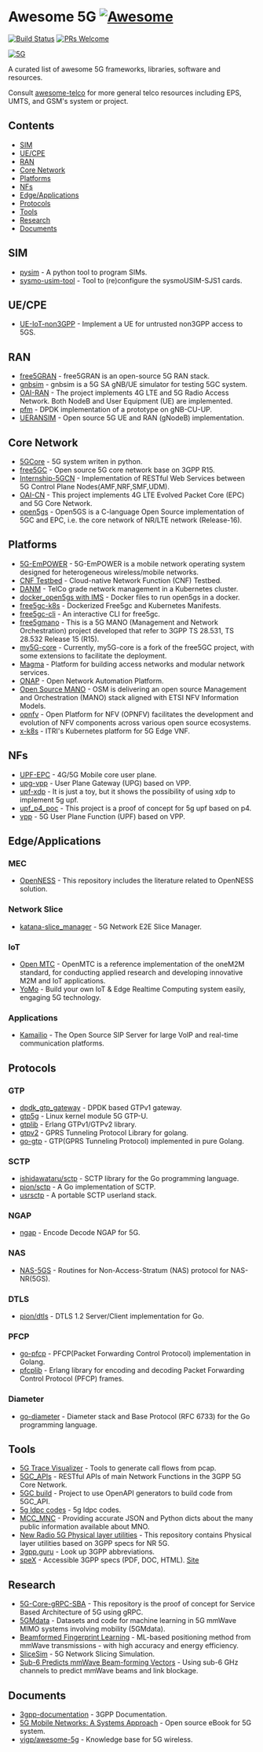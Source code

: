 # Awesome 5G [![Awesome](https://raw.githubusercontent.com/sindresorhus/awesome/main/media/badge.svg)](https://github.com/sindresorhus/awesome)

[![Build Status](https://travis-ci.org/calee0219/awesome-5g.svg?branch=master)](https://travis-ci.org/calee0219/awesome-5g)
[![PRs Welcome](https://img.shields.io/badge/PRs-welcome-brightgreen.svg)](https://github.com/calee0219/awesome-5g/pulls)

[![5G](https://www.3gpp.org/images/5G-logo_250px.jpg)](https://www.3gpp.org/)

A curated list of awesome 5G frameworks, libraries, software and resources.

Consult [awesome-telco](https://github.com/ravens/awesome-telco) for more general telco resources including EPS, UMTS, and GSM's system or project.

## Contents

<!--ts-->
* [SIM](#sim)
* [UE/CPE](#uecpe)
* [RAN](#ran)
* [Core Network](#core-network)
* [Platforms](#platforms)
* [NFs](#nfs)
* [Edge/Applications](#edgeapplications)
* [Protocols](#protocols)
* [Tools](#tools)
* [Research](#research)
* [Documents](#documents)

<!-- Added by: calee, at: 2020年 7月17日 週五 13時39分28秒 CST -->

<!--te-->

## SIM

- [pysim](https://github.com/osmocom/pysim) - A python tool to program SIMs.
- [sysmo-usim-tool](https://git.sysmocom.de/sysmo-usim-tool/) - Tool to (re)configure the sysmoUSIM-SJS1 cards.

## UE/CPE

- [UE-IoT-non3GPP](https://github.com/my5G/UE-IoT-non3GPP) - Implement a UE for untrusted non3GPP access to 5GS.

## RAN

- [free5GRAN](https://github.com/free5G/free5GRAN) - free5GRAN is an open-source 5G RAN stack.
- [gnbsim](https://github.com/hhorai/gnbsim) - gnbsim is a 5G SA gNB/UE simulator for testing 5GC system.
- [OAI-RAN](https://gitlab.eurecom.fr/oai/openairinterface5g/) - The project implements 4G LTE and 5G Radio Access Network. Both NodeB and User Equipment (UE) are implemented.
- [pfm](https://github.com/arv-sajeev/pfm) - DPDK implementation of a prototype on gNB-CU-UP.
- [UERANSIM](https://github.com/aligungr/UERANSIM) - Open source 5G UE and RAN (gNodeB) implementation. 

## Core Network

- [5GCore](https://github.com/dukl/5gCore) - 5G system writen in python.
- [free5GC](https://github.com/free5gc/free5gc) - Open source 5G core network base on 3GPP R15.
- [Internship-5GCN](https://github.com/bubblecounter/Internship-5GCN) - Implementation of RESTful Web Services between 5G Control Plane Nodes(AMF,NRF,SMF,UDM).
- [OAI-CN](https://github.com/openairinterface) - This project implements 4G LTE Evolved Packet Core (EPC) and 5G Core Network.
- [open5gs](https://github.com/open5gs/open5gs) - Open5GS is a C-language Open Source implementation of 5GC and EPC, i.e. the core network of NR/LTE network (Release-16).

## Platforms

- [5G-EmPOWER](https://github.com/5g-empower/empower-runtime) - 5G-EmPOWER is a mobile network operating system designed for heterogeneous wireless/mobile networks.
- [CNF Testbed](https://github.com/cncf/cnf-testbed) - Cloud-native Network Function (CNF) Testbed.
- [DANM](https://github.com/nokia/danm) - TelCo grade network management in a Kubernetes cluster.
- [docker_open5gs with IMS](https://github.com/miaoski/docker_open5gs) - Docker files to run open5gs in a docker.
- [free5gc-k8s](https://github.com/sumichaaan/free5gc-k8s) - Dockerized Free5gc and Kubernetes Manifests.
- [free5gc-cli](https://github.com/srajdax/free5gc-cli) - An interactive CLI for free5gc.
- [free5gmano](https://github.com/free5gmano/free5gmano) - This is a 5G MANO (Management and Network Orchestration) project developed that refer to 3GPP TS 28.531, TS 28.532 Release 15 (R15).
- [my5G-core](https://github.com/my5G/my5G-core) - Currently, my5G-core is a fork of the free5GC project, with some extensions to facilitate the deployment.
- [Magma](https://github.com/magma/magma) - Platform for building access networks and modular network services.
- [ONAP](https://www.onap.org/) - Open Network Automation Platform.
- [Open Source MANO](https://osm.etsi.org/) - OSM is delivering an open source Management and Orchestration (MANO) stack aligned with ETSI NFV Information Models.
- [opnfv](https://www.opnfv.org/) - Open Platform for NFV (OPNFV) facilitates the development and evolution of NFV components across various open source ecosystems.
- [x-k8s](https://github.com/ITRI-ICL-Peregrine/x-k8s) - ITRI's Kubernetes platform for 5G Edge VNF.

## NFs

- [UPF-EPC](https://github.com/omec-project/upf-epc) - 4G/5G Mobile core user plane.
- [upg-vpp](https://github.com/travelping/upg-vpp) - User Plane Gateway (UPG) based on VPP.
- [upf-xdp](https://github.com/801room/upf-xdp) - It is just a toy, but it shows the possibility of using xdp to implement 5g upf.
- [upf_p4_poc](https://github.com/801room/upf_p4_poc) - This project is a proof of concept for 5g upf based on p4.
- [vpp](https://github.com/travelping/vpp) - 5G User Plane Function (UPF) based on VPP.

## Edge/Applications

### MEC

- [OpenNESS](https://github.com/open-ness/specs) - This repository includes the literature related to OpenNESS solution.

### Network Slice

- [katana-slice_manager](https://github.com/medianetlab/katana-slice_manager) - 5G Network E2E Slice Manager.

### IoT

- [Open MTC](https://github.com/openMTC/openMTC) - OpenMTC is a reference implementation of the oneM2M standard, for conducting applied research and developing innovative M2M and IoT applications.
- [YoMo](https://github.com/yomorun/yomo) - Build your own IoT & Edge Realtime Computing system easily, engaging 5G technology.

### Applications

- [Kamailio](https://github.com/kamailio/kamailio) - The Open Source SIP Server for large VoIP and real-time communication platforms.

## Protocols

### GTP

- [dpdk_gtp_gateway](https://github.com/edingroot/dpdk_gtp_gateway) - DPDK based GTPv1 gateway.
- [gtp5g](https://github.com/PrinzOwO/gtp5g) - Linux kernel module 5G GTP-U.
- [gtplib](https://github.com/travelping/gtplib) - Erlang GTPv1/GTPv2 library.
- [gtpv2](https://github.com/blorticus/gtpv2) - GPRS Tunneling Protocol Library for golang.
- [go-gtp](https://github.com/wmnsk/go-gtp) - GTP(GPRS Tunneling Protocol) implemented in pure Golang.

### SCTP

- [ishidawataru/sctp](https://github.com/ishidawataru/sctp) - SCTP library for the Go programming language.
- [pion/sctp](https://github.com/pion/sctp) - A Go implementation of SCTP.
- [usrsctp](https://github.com/sctplab/usrsctp) - A portable SCTP userland stack.

### NGAP

- [ngap](https://github.com/haodhh/ngap) - Encode Decode NGAP for 5G.

### NAS

- [NAS-5GS](https://github.com/hzane/nas-5gs) - Routines for Non-Access-Stratum (NAS) protocol for NAS-NR(5GS).

### DTLS

- [pion/dtls](https://github.com/pion/dtls) - DTLS 1.2 Server/Client implementation for Go.

### PFCP

- [go-pfcp](https://github.com/wmnsk/go-pfcp) - PFCP(Packet Forwarding Control Protocol) implementation in Golang.
- [pfcplib](https://github.com/travelping/pfcplib) - Erlang library for encoding and decoding Packet Forwarding Control Protocol (PFCP) frames.

### Diameter

- [go-diameter](https://github.com/fiorix/go-diameter) - Diameter stack and Base Protocol (RFC 6733) for the Go programming language.

## Tools

- [5G Trace Visualizer](https://github.com/telekom/5g-trace-visualizer) - Tools to generate call flows from pcap.
- [5GC_APIs](https://github.com/jdegre/5GC_APIs) - RESTful APIs of main Network Functions in the 3GPP 5G Core Network.
- [5GC build](https://github.com/H21lab/5GC_build) - Project to use OpenAPI generators to build code from 5GC_API.
- [5g ldpc codes](https://github.com/xiaoshaoning/5g-ldpc) - 5g ldpc codes.
- [MCC_MNC](https://github.com/P1sec/MCC_MNC) - Providing accurate JSON and Python dicts about the many public information available about MNO.
- [New Radio 5G Physical layer utilities](https://github.com/prtkmishra/New_Radio_5G_Utils) - This repository contains Physical layer utilities based on 3GPP specs for NR 5G.
- [3gpp.guru](https://3gpp.guru) - Look up 3GPP abbreviations.
- [speX](https://github.com/CoRfr/spex-3gpp) - Accessible 3GPP specs (PDF, DOC, HTML). [Site](https://spex.cor-net.org)

## Research

- [5G-Core-gRPC-SBA](https://github.com/iithnewslab/SBA-gRPC-5G) - This repository is the proof of concept for Service Based Architecture of 5G using gRPC.
- [5GMdata](https://github.com/lasseufpa/5gm-data) - Datasets and code for machine learning in 5G mmWave MIMO systems involving mobility (5GMdata).
- [Beamformed Fingerprint Learning](https://github.com/gante/mmWave-localization-learning) - ML-based positioning method from mmWave transmissions - with high accuracy and energy efficiency.
- [SliceSim](https://github.com/cerob/slicesim) - 5G Network Slicing Simulation.
- [Sub-6 Predicts mmWave Beam-forming Vectors](https://github.com/malrabeiah/Sub6-Preds-mmWave) - Using sub-6 GHz channels to predict mmWave beams and link blockage.

## Documents

- [3gpp-documentation](https://github.com/emanuelfreitas/3gpp-documentation) - 3GPP Documentation.
- [5G Mobile Networks: A Systems Approach](https://github.com/SystemsApproach/5G) - Open source eBook for 5G system.
- [vigp/awesome-5g](https://github.com/vigp/awesome-5g) - Knowledge base for 5G wireless.
